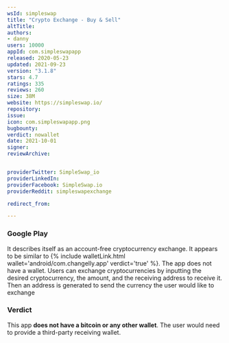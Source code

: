 ```yaml
---
wsId: simpleswap
title: "Crypto Exchange - Buy & Sell"
altTitle: 
authors:
- danny
users: 10000
appId: com.simpleswapapp
released: 2020-05-23
updated: 2021-09-23
version: "3.1.8"
stars: 4.7
ratings: 335
reviews: 260
size: 38M
website: https://simpleswap.io/
repository: 
issue: 
icon: com.simpleswapapp.png
bugbounty: 
verdict: nowallet
date: 2021-10-01
signer: 
reviewArchive:


providerTwitter: SimpleSwap_io
providerLinkedIn: 
providerFacebook: SimpleSwap.io
providerReddit: simpleswapexchange

redirect_from:

---
```



### Google Play

It describes itself as an account-free cryptocurrency exchange. It appears to be similar to {% include walletLink.html wallet='android/com.changelly.app' verdict='true' %}. The app does not have a wallet. Users can exchange cryptocurrencies by inputting the desired cryptocurrency, the amount, and the receiving address to receive it. Then an address is generated to send the currency the user would like to exchange

### Verdict

This app **does not have a bitcoin or any other wallet**. The user would need to provide a third-party receiving wallet.

